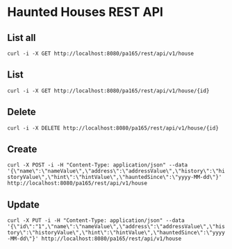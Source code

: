 # Haunted Houses REST API

## List all
`curl -i -X GET http://localhost:8080/pa165/rest/api/v1/house`

## List
`curl -i -X GET http://localhost:8080/pa165/rest/api/v1/house/{id}`

## Delete
`curl -i -X DELETE http://localhost:8080/pa165/rest/api/v1/house/{id}`

## Create
`curl -X POST -i -H "Content-Type: application/json" --data '{\"name\":\"nameValue\",\"address\":\"addressValue\",\"history\":\"historyValue\",\"hint\":\"hintValue\",\"hauntedSince\":\"yyyy-MM-dd\"}' http://localhost:8080/pa165/rest/api/v1/house`

## Update
`curl -X PUT -i -H "Content-Type: application/json" --data '{\"id\":"1",\"name\":\"nameValue\",\"address\":\"addressValue\",\"history\":\"historyValue\",\"hint\":\"hintValue\",\"hauntedSince\":\"yyyy-MM-dd\"}' http://localhost:8080/pa165/rest/api/v1/house`
